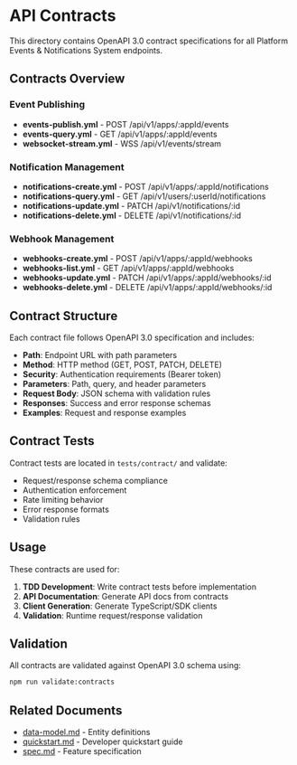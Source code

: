 # API Contracts

This directory contains OpenAPI 3.0 contract specifications for all Platform Events & Notifications System endpoints.

## Contracts Overview

### Event Publishing
- **events-publish.yml** - POST /api/v1/apps/:appId/events
- **events-query.yml** - GET /api/v1/apps/:appId/events
- **websocket-stream.yml** - WSS /api/v1/events/stream

### Notification Management
- **notifications-create.yml** - POST /api/v1/apps/:appId/notifications
- **notifications-query.yml** - GET /api/v1/users/:userId/notifications
- **notifications-update.yml** - PATCH /api/v1/notifications/:id
- **notifications-delete.yml** - DELETE /api/v1/notifications/:id

### Webhook Management
- **webhooks-create.yml** - POST /api/v1/apps/:appId/webhooks
- **webhooks-list.yml** - GET /api/v1/apps/:appId/webhooks
- **webhooks-update.yml** - PATCH /api/v1/apps/:appId/webhooks/:id
- **webhooks-delete.yml** - DELETE /api/v1/apps/:appId/webhooks/:id

## Contract Structure

Each contract file follows OpenAPI 3.0 specification and includes:

- **Path**: Endpoint URL with path parameters
- **Method**: HTTP method (GET, POST, PATCH, DELETE)
- **Security**: Authentication requirements (Bearer token)
- **Parameters**: Path, query, and header parameters
- **Request Body**: JSON schema with validation rules
- **Responses**: Success and error response schemas
- **Examples**: Request and response examples

## Contract Tests

Contract tests are located in `tests/contract/` and validate:
- Request/response schema compliance
- Authentication enforcement
- Rate limiting behavior
- Error response formats
- Validation rules

## Usage

These contracts are used for:

1. **TDD Development**: Write contract tests before implementation
2. **API Documentation**: Generate API docs from contracts
3. **Client Generation**: Generate TypeScript/SDK clients
4. **Validation**: Runtime request/response validation

## Validation

All contracts are validated against OpenAPI 3.0 schema using:
```bash
npm run validate:contracts
```

## Related Documents

- [data-model.md](../data-model.md) - Entity definitions
- [quickstart.md](../quickstart.md) - Developer quickstart guide
- [spec.md](../spec.md) - Feature specification
